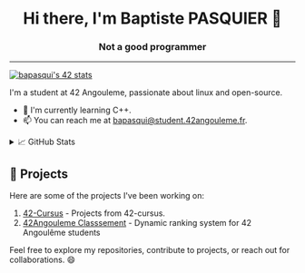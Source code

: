 <h1 align='center'>Hi there, I'm Baptiste PASQUIER 👋</h1>
<h3 align='center'> Not a good programmer </h3>
<hr>

[![bapasqui's 42 stats](https://badge.mediaplus.ma/colorfulwaves/bapasqui?1337Badge=off&UM6P=off)](https://github.com/oakoudad/badge42)

I'm a student at 42 Angouleme, passionate about linux and open-source.
- 🌱 I'm currently learning C++.
- 📫 You can reach me at <a href="mailto:bapasqui@student.42angouleme.fr">bapasqui@student.42angouleme.fr</a>.
<details>
<summary>📈 GitHub Stats</summary>
<br>

[![Haletran's GitHub stats](https://github-readme-stats.vercel.app/api?username=Haletran&show_icons=true&theme=dark)](https://github.com/Haletran/github-readme-stats)
</details>

## 🚀 Projects

Here are some of the projects I've been working on:

1. [42-Cursus](https://github.com/Haletran/42-Cursus) - Projects from 42-cursus.
2. [42Angouleme Classsement](https://github.com/Haletran/42Angouleme.classement) - Dynamic ranking system for 42 Angoulême students

Feel free to explore my repositories, contribute to projects, or reach out for collaborations. 😄

